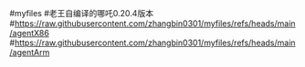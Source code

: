 #myfiles
#老王自编译的哪吒0.20.4版本
#https://raw.githubusercontent.com/zhangbin0301/myfiles/refs/heads/main/agentX86
#https://raw.githubusercontent.com/zhangbin0301/myfiles/refs/heads/main/agentArm
